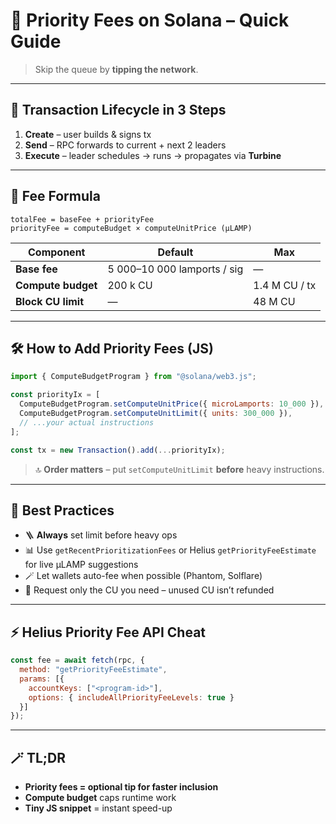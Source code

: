 # 💸 Priority Fees on Solana – Quick Guide

> Skip the queue by **tipping the network**.

---

## 🧭 Transaction Lifecycle in 3 Steps
1. **Create** – user builds & signs tx  
2. **Send** – RPC forwards to current + next 2 leaders  
3. **Execute** – leader schedules → runs → propagates via **Turbine**

---

## 🧮 Fee Formula
```
totalFee = baseFee + priorityFee
priorityFee = computeBudget × computeUnitPrice (µLAMP)
```

| Component | Default | Max |
|-----------|---------|-----|
| **Base fee** | 5 000–10 000 lamports / sig | — |
| **Compute budget** | 200 k CU | 1.4 M CU / tx |
| **Block CU limit** | — | 48 M CU |

---

## 🛠️ How to Add Priority Fees (JS)

```js
import { ComputeBudgetProgram } from "@solana/web3.js";

const priorityIx = [
  ComputeBudgetProgram.setComputeUnitPrice({ microLamports: 10_000 }),
  ComputeBudgetProgram.setComputeUnitLimit({ units: 300_000 }),
  // ...your actual instructions
];

const tx = new Transaction().add(...priorityIx);
```

> 🔝 **Order matters** – put `setComputeUnitLimit` **before** heavy instructions.

---

## 🎯 Best Practices
- 🪜 **Always** set limit before heavy ops  
- 📊 Use `getRecentPrioritizationFees` or Helius `getPriorityFeeEstimate` for live µLAMP suggestions  
- 🪄 Let wallets auto-fee when possible (Phantom, Solflare)  
- 🧹 Request only the CU you need – unused CU isn’t refunded

---

## ⚡ Helius Priority Fee API Cheat
```js
const fee = await fetch(rpc, {
  method: "getPriorityFeeEstimate",
  params: [{
    accountKeys: ["<program-id>"],
    options: { includeAllPriorityFeeLevels: true }
  }]
});
```

---

## 🪄 TL;DR
- **Priority fees = optional tip for faster inclusion**  
- **Compute budget** caps runtime work  
- **Tiny JS snippet** = instant speed-up